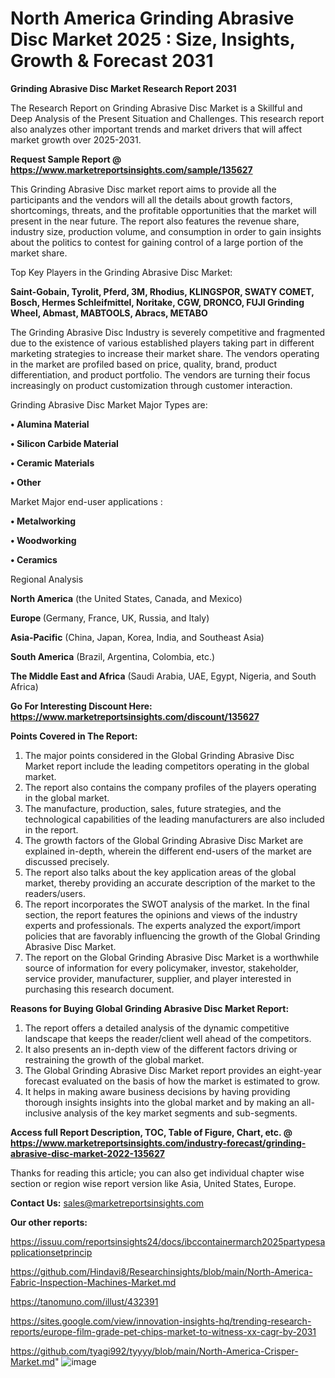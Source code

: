 # North America Grinding Abrasive Disc Market 2025 : Size, Insights, Growth & Forecast 2031

<strong>Grinding Abrasive Disc Market Research Report 2031</strong>

The Research Report on Grinding Abrasive Disc Market is a Skillful and Deep Analysis of the Present Situation and Challenges. This research report also analyzes other important trends and market drivers that will affect market growth over 2025-2031.

<strong>Request Sample Report @ <a href=https://www.marketreportsinsights.com/sample/135627>https://www.marketreportsinsights.com/sample/135627</a></strong>

This Grinding Abrasive Disc market report aims to provide all the participants and the vendors will all the details about growth factors, shortcomings, threats, and the profitable opportunities that the market will present in the near future. The report also features the revenue share, industry size, production volume, and consumption in order to gain insights about the politics to contest for gaining control of a large portion of the market share.

Top Key Players in the Grinding Abrasive Disc Market:

<strong>Saint-Gobain, Tyrolit, Pferd, 3M, Rhodius, KLINGSPOR, SWATY COMET, Bosch, Hermes Schleifmittel, Noritake, CGW, DRONCO, FUJI Grinding Wheel, Abmast, MABTOOLS, Abracs, METABO</strong>

The Grinding Abrasive Disc Industry is severely competitive and fragmented due to the existence of various established players taking part in different marketing strategies to increase their market share. The vendors operating in the market are profiled based on price, quality, brand, product differentiation, and product portfolio. The vendors are turning their focus increasingly on product customization through customer interaction.

Grinding Abrasive Disc Market Major Types are:

<strong>• Alumina Material

• Silicon Carbide Material

• Ceramic Materials

• Other</strong>

Market Major end-user applications :

<strong>• Metalworking

• Woodworking

• Ceramics</strong>

Regional Analysis

</u><strong><b>North America</b></strong> (the United States, Canada, and Mexico)

<strong><b>Europe </b></strong>(Germany, France, UK, Russia, and Italy)

<strong><b>Asia-Pacific</b></strong> (China, Japan, Korea, India, and Southeast Asia)

<strong><b>South America</b></strong> (Brazil, Argentina, Colombia, etc.)

<strong><b>The Middle East and Africa</b></strong> (Saudi Arabia, UAE, Egypt, Nigeria, and South Africa)

<strong>Go For Interesting Discount Here: <a href=https://www.marketreportsinsights.com/discount/135627>https://www.marketreportsinsights.com/discount/135627</a></strong>

<strong>Points Covered in The Report:</strong>
<ol>
  <li>The major points considered in the Global Grinding Abrasive Disc Market report include the leading competitors operating in the global market.</li>
  <li>The report also contains the company profiles of the players operating in the global market.</li>
  <li>The manufacture, production, sales, future strategies, and the technological capabilities of the leading manufacturers are also included in the report.</li>
  <li>The growth factors of the Global Grinding Abrasive Disc Market are explained in-depth, wherein the different end-users of the market are discussed precisely.</li>
  <li>The report also talks about the key application areas of the global market, thereby providing an accurate description of the market to the readers/users.</li>
  <li>The report incorporates the SWOT analysis of the market. In the final section, the report features the opinions and views of the industry experts and professionals. The experts analyzed the export/import policies that are favorably influencing the growth of the Global Grinding Abrasive Disc Market.</li>
  <li>The report on the Global Grinding Abrasive Disc Market is a worthwhile source of information for every policymaker, investor, stakeholder, service provider, manufacturer, supplier, and player interested in purchasing this research document.</li>
</ol>
<strong>Reasons for Buying Global Grinding Abrasive Disc Market Report:</strong>

<ol>
  <li>The report offers a detailed analysis of the dynamic competitive landscape that keeps the reader/client well ahead of the competitors.</li>
  <li>It also presents an in-depth view of the different factors driving or restraining the growth of the global market.</li>
  <li>The Global Grinding Abrasive Disc Market report provides an eight-year forecast evaluated on the basis of how the market is estimated to grow.</li>
  <li>It helps in making aware business decisions by having providing thorough insights insights into the global market and by making an all-inclusive analysis of the key market segments and sub-segments.</li>
</ol>
<strong>Access full Report Description, TOC, Table of Figure, Chart, etc. @ <a href=https://www.marketreportsinsights.com/industry-forecast/grinding-abrasive-disc-market-2022-135627>https://www.marketreportsinsights.com/industry-forecast/grinding-abrasive-disc-market-2022-135627</a></strong>


Thanks for reading this article; you can also get individual chapter wise section or region wise report version like Asia, United States, Europe.

<strong>Contact Us:</strong>
sales@marketreportsinsights.com

<strong>Our other reports:</strong>

<a href=https://issuu.com/reportsinsights24/docs/ibccontainermarch2025partypesapplicationsetprincip>https://issuu.com/reportsinsights24/docs/ibccontainermarch2025partypesapplicationsetprincip</a>

<a href=https://github.com/Hindavi8/Researchinsights/blob/main/North-America-Fabric-Inspection-Machines-Market.md>https://github.com/Hindavi8/Researchinsights/blob/main/North-America-Fabric-Inspection-Machines-Market.md</a>

<a href=https://tanomuno.com/illust/432391>https://tanomuno.com/illust/432391</a>

<a href=https://sites.google.com/view/innovation-insights-hq/trending-research-reports/europe-film-grade-pet-chips-market-to-witness-xx-cagr-by-2031>https://sites.google.com/view/innovation-insights-hq/trending-research-reports/europe-film-grade-pet-chips-market-to-witness-xx-cagr-by-2031</a>

<a href=https://github.com/tyagi992/tyyyy/blob/main/North-America-Crisper-Market.md>https://github.com/tyagi992/tyyyy/blob/main/North-America-Crisper-Market.md</a>"
![image](https://github.com/user-attachments/assets/a64c1c14-0af5-4d0f-aa4a-1b0508c1a72d)
